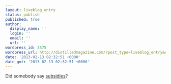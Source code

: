 ```yaml
---
layout: liveblog_entry
status: publish
published: true
author:
  display_name: ''
  login: ''
  email: ''
  url: ''
wordpress_id: 3575
wordpress_url: http://distilledmagazine.com/?post_type=liveblog_entry&#038;p=3575
date: '2013-02-13 02:32:51 +0000'
date_gmt: '2013-02-13 02:32:51 +0000'
---
```

<p>Did somebody say <a href="http://distilledmagazine.com/the-animal-farm" target="_blank">subsidies</a>?</p>
